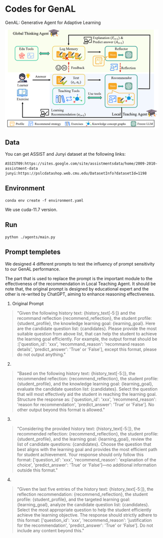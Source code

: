 # Codes for GenAL

GenAL: Generative Agent for Adaptive Learning

<!-- 使用 HTML 标签来缩小图片 -->

<img src="GenAL.png" alt="GenAL" width="800"/>

## Data

You can get ASSIST and Junyi dataset at the following links:

```
ASSIST09:https://sites.google.com/site/assistmentsdata/home/2009-2010-assistment-data
junyi:https://pslcdatashop.web.cmu.edu/DatasetInfo?datasetId=1198
```

## Environment

`conda env create -f environment.yaml`

We use cuda-11.7 version.

## Run

`python ./agents/main.py`


## Prompt templetes

We designed 4 different prompts to test the influency of prompt sensitivity to our GenAL performance.

The part that is used to replace the prompt is the important module to the effectiveness of the recommendation in Local Teaching Agent. It should be note that, the original prompt is designed by educational expert and the other is re-writed by ChatGPT, aiming to enhance reasoning effectiveness.

1. Original Prompt

> "Given the following history text: {history_text[-5:]} and the recommand reflection {recommend_reflection}, the student profile: {student_profile}, the knowledge learning goal: {learning_goal}. Here are the candidate question list: {candidates}. Please provide the most suitable question from above list, that can help the student to achieve the learning goal efficiently. For example, the output format should be :['question_id': 'xxx', 'recommand_reason': 'recommand reason details', 'predict_answer': 'True' or 'False'], except this format, please do not output anything."

2.

> "Based on the following history text: {history_text[-5:]}, the recommended reflection: {recommend_reflection}, the student profile: {student_profile}, and the knowledge learning goal: {learning_goal}, evaluate the candidate question list: {candidates}. Select the question that will most effectively aid the student in reaching the learning goal. Structure the response as: ['question_id': 'xxx', 'recommend_reason': 'reason for recommendation', 'predict_answer': 'True' or 'False']. No other output beyond this format is allowed."

3.

> "Considering the provided history text: {history_text[-5:]}, the recommended reflection: {recommend_reflection}, the student profile: {student_profile}, and the learning goal: {learning_goal}, review the list of candidate questions: {candidates}. Choose the question that best aligns with the learning goal and provides the most efficient path for student achievement. Your response should only follow this format: ['question_id': 'xxx', 'recommend_reason': 'explanation of the choice', 'predict_answer': 'True' or 'False']—no additional information outside this format."

4.

> "Given the last five entries of the history text: {history_text[-5:]}, the reflection recommendation: {recommend_reflection}, the student profile: {student_profile}, and the targeted learning goal: {learning_goal}, analyze the candidate question list: {candidates}. Select the most appropriate question to help the student efficiently achieve the learning objective. The response should strictly adhere to this format: ['question_id': 'xxx', 'recommend_reason': 'justification for the recommendation', 'predict_answer': 'True' or 'False']. Do not include any content beyond this."
